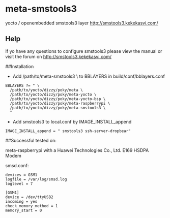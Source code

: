 # meta-smstools3
yocto / openembedded smstools3 layer
http://smstools3.kekekasvi.com/


## Help
If yo have any questions to configure smstools3 please view the manual or visit the forum on  http://smstools3.kekekasvi.com/
 

##Installation

* Add /path/to/meta-smstools3 \ to BBLAYERS in build/conf/bblayers.conf
```
BBLAYERS ?= " \
  /path/to/yocto/dizzy/poky/meta \
  /path/to/yocto/dizzy/poky/meta-yocto \
  /path/to/yocto/dizzy/poky/meta-yocto-bsp \
  /path/to/yocto/dizzy/poky/meta-raspberrypi \
  /path/to/yocto/dizzy/poky/meta-smstools3 \
  "
```
* Add smstools3 to local.conf by IMAGE_INSTALL_append 
```
IMAGE_INSTALL_append = " smstools3 ssh-server-dropbear"
```


##Successful tested on:

meta-raspberrypi with a Huawei Technologies Co., Ltd. E169 HSDPA Modem

smsd.conf:

```
devices = GSM1
logfile = /var/log/smsd.log
loglevel = 7

[GSM1]
device = /dev/ttyUSB2
incoming = yes
check_memory_method = 1 
memory_start = 0
```
